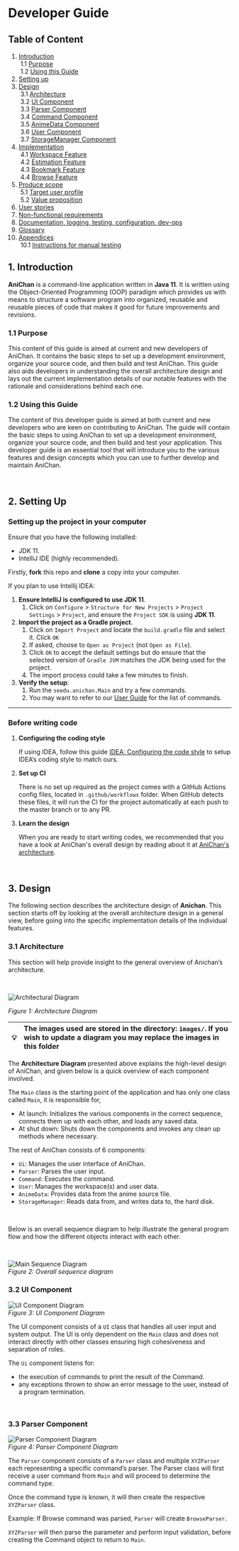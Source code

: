 # Developer Guide

## Table of Content
1. [Introduction](#1-introduction)
<br/>&nbsp;1.1 [Purpose](#11-purpose)
<br/>&nbsp;1.2 [Using this Guide](#12-using-this-guide)
2. [Setting up](#2-setting-up)
3. [Design](#3-design)
<br/>&nbsp;3.1 [Architecture](#31-architecture)
<br/>&nbsp;3.2 [UI Component](#32-ui-component)
<br/>&nbsp;3.3 [Parser Component](#33-parser-component)
<br/>&nbsp;3.4 [Command Component](#34-command-component)
<br/>&nbsp;3.5 [AnimeData Component](#35-animedata-component)
<br/>&nbsp;3.6 [User Component](#36-user-component)
<br/>&nbsp;3.7 [StorageManager Component](#37-storagemanager-component)
4. [Implementation](#4-implementation)
<br/>&nbsp;4.1 [Workspace Feature](#41-workspace-feature)
<br/>&nbsp;4.2 [Estimation Feature](#42-estimation-feature)
<br/>&nbsp;4.3 [Bookmark Feature](#43-bookmark-feature)
<br/>&nbsp;4.4 [Browse Feature](#44-browse-feature)
5. [Produce scope](#5-product-scope)
<br/>&nbsp;5.1 [Target user profile]()
<br/>&nbsp;5.2 [Value proposition]()
6. [User stories](#6-user-stories)
7. [Non-functional requirements](#7-non-functional-requirements)
8. [Documentation, logging, testing, configuration, dev-ops](#8-documentation-logging-testing-configuration-dev-ops)
9. [Glossary](#9-glossary)
10. [Appendices](#10-appendices)
<br/>&nbsp;10.1 [Instructions for manual testing]()


## 1. Introduction
**AniChan** is a command-line application written in **Java 11**. It is written using the Object-Oriented Programming (OOP) paradigm which provides us with means to structure a software program into organized, reusable and reusable pieces of code that makes it good for future improvements and revisions.

### 1.1 Purpose

This content of this guide is aimed at current and new developers of AniChan. It contains the basic steps to set up a development environment, organize your source code, and then build and test AniChan. This guide also aids developers in understanding the overall architecture design and lays out the current implementation details of our notable features with the rationale and considerations behind each one.

### 1.2 Using this Guide
The content of this developer guide is aimed at both current and new developers who are keen on contributing to AniChan. The guide will contain the basic steps to using AniChan to set up a development environment, organize your source code, and then build and test your application. This developer guide is an essential tool that will introduce you to the various features and design concepts which you can use to further develop and maintain AniChan.
 
<br/>

## 2. Setting Up
### Setting up the project in your computer

Ensure that you have the following installed: 
* JDK 11.
* IntelliJ IDE (highly recommended).

Firstly, **fork** this repo and **clone** a copy into your computer.

If you plan to use Intellij IDEA: 
1. **Ensure IntelliJ is configured to use JDK 11**.
    1. Click on `Configure` > `Structure for New Projects` > `Project Settings` > `Project`, 
       and ensure the `Project SDK` is using **JDK 11**.
2. **Import the project as a Gradle project**.
    1. Click on `Import Project` and locate the `build.gradle` file and select it. Click `OK`
    2. If asked, choose to `Open as Project` (not `Open as File`).
    3. Click `OK` to accept the default settings but do ensure that the selected version of `Gradle JVM` matches the JDK being used for the project.
    4. The import process could take a few minutes to finish.
3. **Verify the setup**: 
    1. Run the `seedu.anichan.Main` and try a few commands. 
    2. You may want to refer to our [User Guide](UserGuide.md) for the list of commands.

----

### Before writing code
1. **Configuring the coding style**

    If using IDEA, follow this guide 
    [IDEA: Configuring the code style](https://se-education.org/guides/tutorials/intellijCodeStyle.html) 
    to setup IDEA’s coding style to match ours.

2. **Set up CI**

    There is no set up required as the project comes with a GitHub Actions config files, 
    located in `.github/workflows` folder. When GitHub detects these files, it will run the CI for the project
    automatically at each push to the master branch or to any PR.

3. **Learn the design**

    When you are ready to start writing codes, 
    we recommended that you have a look at AniChan's overall design 
    by reading about it at [AniChan's architecture](DeveloperGuide.md#31-architecture).

<br/>

## 3. Design 

The following section describes the architecture design of **Anichan**. This section starts off by looking at the overall architecture design in a general view, before going into the specific implementation details of the individual features.

### 3.1 Architecture
This section will help provide insight to the general overview of Anichan’s architecture.

<br/>

![Architectural Diagram](images/Architectural-Class-Diagram.png)

*Figure 1: Architecture Diagram*

| :bulb:  | The images used are stored in the directory: `images/`. If you wish to update a diagram you may replace the images in this folder |
|---------------|:------------------------|

The **Architecture Diagram** presented above explains the high-level design of AniChan, and given below is a quick overview of each component involved.

The `Main` class is the starting point of the application and has only one class called `Main`, it is responsible for, 
* At launch: Initializes the various components in the correct sequence, connects them up with each other, and loads any saved data.
* At shut down: Shuts down the components and invokes any clean up methods where necessary.

The rest of AniChan consists of 6 components: 
- `Ui`: Manages the user interface of AniChan.
- `Parser`: Parses the user input.
- `Command`: Executes the command.
- `User`: Manages the workspace(s) and user data.
- `AnimeData`: Provides data from the anime source file.
- `StorageManager`: Reads data from, and writes data to, the hard disk.

<br/>

Below is an overall sequence diagram to help illustrate the general program flow and how the different objects interact with each other.

<br/>

![Main Sequence Diagram](images/Overall-Sequence-Diagram.png) <br />
*Figure 2: Overall sequence diagram* 
<br/>


### 3.2 UI Component
![UI Component Diagram](images/Ui-Class-Diagram.png) <br />
*Figure 3: UI Component Diagram*

The UI component consists of a `UI` class that handles all user input and system output. The UI is only dependent on the `Main` class and does not interact directly with other classes ensuring high cohesiveness and separation of roles.

The `Ui` component listens for: 
*  the execution of commands to print the result of the Command.
* any exceptions thrown to show an error message to the user, instead of a program termination.

<br/>

### 3.3 Parser Component
![Parser Component Diagram](images/Parser-Class-Diagram.png) <br />
*Figure 4: Parser Component Diagram*

The `Parser` component consists of a `Parser` class and multiple `XYZParser` each representing a specific command’s parser. The Parser class will first receive a user command from `Main` and will proceed to determine the command type.

Once the command type is known, it will then create the respective `XYZParser` class.

Example: If Browse command was parsed, `Parser` will create `BrowseParser`.

`XYZParser` will then parse the parameter and perform input validation, before creating the Command object to return to `Main`.

<br/>
